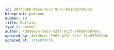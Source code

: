 ```yaml
---
id: d07fcb80-80ea-4ec2-9c5c-65160d7a823a
blueprint: pokemon
number: 19
title: Rattata
type_1: normal
author: 4d8d6ede-5963-429f-9c2f-74b897007e0c
updated_by: 4d8d6ede-5963-429f-9c2f-74b897007e0c
updated_at: 1716074776
---
```

